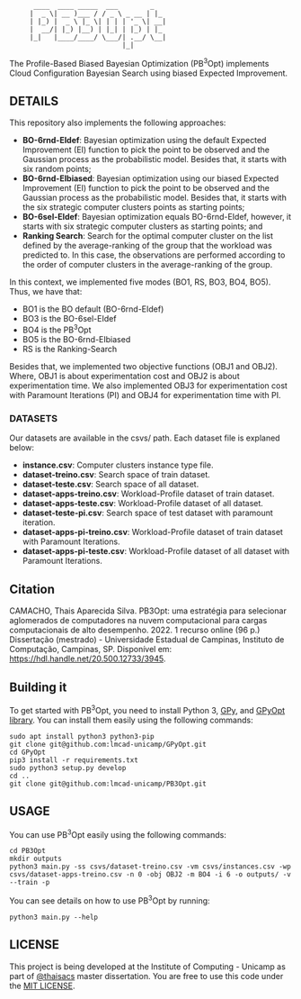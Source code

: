           ____  ____ _____  ___        _     
         |  _ \| __ )___ / / _ \ _ __ | |_   
         | |_) |  _ \ |_ \| | | | '_ \| __| 
         |  __/| |_) |__) | |_| | |_) | |_   
         |_|   |____/____/ \___/| .__/ \__|  
                                |_|          
The Profile-Based Biased Bayesian Optimization (PB<sup>3</sup>Opt) implements Cloud Configuration Bayesian Search using biased Expected Improvement. 

## DETAILS

This repository also implements the following approaches:

* **BO-6rnd-EIdef**: Bayesian optimization using the default Expected Improvement (EI) function to pick the point to be observed and the Gaussian process as the probabilistic model.
Besides that, it starts with six random points;
* **BO-6rnd-EIbiased**: Bayesian optimization using our biased Expected Improvement (EI) function to pick the point to be observed and the Gaussian process as the probabilistic model. Besides that, it starts with the six strategic computer clusters points as starting points;
* **BO-6sel-EIdef**: Bayesian optimization equals BO-6rnd-EIdef, however, it starts with six strategic computer clusters as starting points; and
* **Ranking Search**: Search for the optimal computer cluster on the list defined by the average-ranking of the group that the workload was predicted to. In this case, the observations are performed according to the order of computer clusters in the average-ranking of the group.

In this context, we implemented five modes (BO1, RS, BO3, BO4, BO5). Thus, we have that:

* BO1 is the BO default (BO-6rnd-EIdef)
* BO3 is the BO-6sel-EIdef
* BO4 is the PB<sup>3</sup>Opt
* BO5 is the BO-6rnd-EIbiased
* RS is the Ranking-Search

Besides that, we implemented two objective functions (OBJ1 and OBJ2). Where, OBJ1 is about experimentation cost and OBJ2 is about experimentation time. We also implemented OBJ3 for experimentation cost with Paramount Iterations (PI) and OBJ4 for experimentation time with PI.

### DATASETS

Our datasets are available in the csvs/ path. Each dataset file is explaned below:

* **instance.csv**: Computer clusters instance type file.
* **dataset-treino.csv**: Search space of train dataset.
* **dataset-teste.csv**: Search space of all dataset.
* **dataset-apps-treino.csv**: Workload-Profile dataset of train dataset.
* **dataset-apps-teste.csv**: Workload-Profile dataset of all dataset.
* **dataset-teste-pi.csv**: Search space of test dataset with paramount iteration.
* **dataset-apps-pi-treino.csv**: Workload-Profile dataset of train dataset with Paramount Iterations.
* **dataset-apps-pi-teste.csv**: Workload-Profile dataset of all dataset with Paramount Iterations.

## Citation

CAMACHO, Thais Aparecida Silva. PB3Opt: uma estratégia para selecionar aglomerados de computadores na nuvem computacional para cargas computacionais de alto desempenho. 2022. 1 recurso online (96 p.) Dissertação (mestrado) - Universidade Estadual de Campinas, Instituto de Computação, Campinas, SP. Disponível em: https://hdl.handle.net/20.500.12733/3945.

## Building it

To get started with PB<sup>3</sup>Opt, you need to install Python 3, [GPy](https://github.com/SheffieldML/GPy), and [GPyOpt library](https://github.com/lmcad-unicamp/GPyOpt). You can install them easily using the following commands:

```
sudo apt install python3 python3-pip
git clone git@github.com:lmcad-unicamp/GPyOpt.git
cd GPyOpt
pip3 install -r requirements.txt
sudo python3 setup.py develop
cd ..
git clone git@github.com:lmcad-unicamp/PB3Opt.git
```

## USAGE

You can use PB<sup>3</sup>Opt easily using the following commands:

```
cd PB3Opt
mkdir outputs
python3 main.py -ss csvs/dataset-treino.csv -vm csvs/instances.csv -wp csvs/dataset-apps-treino.csv -n 0 -obj OBJ2 -m BO4 -i 6 -o outputs/ -v --train -p
```

You can see details on how to use PB<sup>3</sup>Opt by running:

```
python3 main.py --help
```

## LICENSE

This project is being developed at the Institute of Computing - Unicamp as part of [@thaisacs](https://github.com/thaisacs) master dissertation.
You are free to use this code under the [MIT LICENSE](https://choosealicense.com/licenses/mit/).

